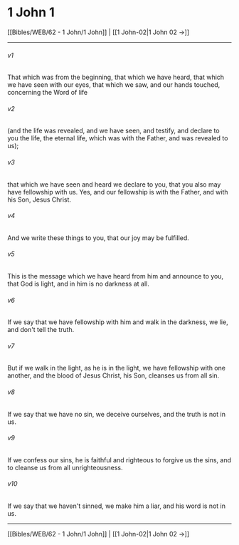 # 1 John 1

[[Bibles/WEB/62 - 1 John/1 John]] | [[1 John-02|1 John 02 →]]
***



###### v1 
That which was from the beginning, that which we have heard, that which we have seen with our eyes, that which we saw, and our hands touched, concerning the Word of life 

###### v2 
(and the life was revealed, and we have seen, and testify, and declare to you the life, the eternal life, which was with the Father, and was revealed to us); 

###### v3 
that which we have seen and heard we declare to you, that you also may have fellowship with us. Yes, and our fellowship is with the Father, and with his Son, Jesus Christ. 

###### v4 
And we write these things to you, that our joy may be fulfilled. 

###### v5 
This is the message which we have heard from him and announce to you, that God is light, and in him is no darkness at all. 

###### v6 
If we say that we have fellowship with him and walk in the darkness, we lie, and don't tell the truth. 

###### v7 
But if we walk in the light, as he is in the light, we have fellowship with one another, and the blood of Jesus Christ, his Son, cleanses us from all sin. 

###### v8 
If we say that we have no sin, we deceive ourselves, and the truth is not in us. 

###### v9 
If we confess our sins, he is faithful and righteous to forgive us the sins, and to cleanse us from all unrighteousness. 

###### v10 
If we say that we haven't sinned, we make him a liar, and his word is not in us.

***
[[Bibles/WEB/62 - 1 John/1 John]] | [[1 John-02|1 John 02 →]]
